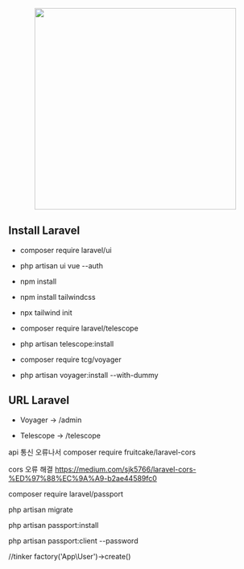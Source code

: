 <p align="center"><img src="https://res.cloudinary.com/dtfbvvkyp/image/upload/v1566331377/laravel-logolockup-cmyk-red.svg" width="400"></p>


## Install Laravel

- composer require laravel/ui

- php artisan ui vue --auth

- npm install

- npm install tailwindcss

- npx tailwind init

- composer require laravel/telescope

- php artisan telescope:install

- composer require tcg/voyager

- php artisan voyager:install --with-dummy


## URL Laravel

- Voyager -> /admin

- Telescope -> /telescope             





api 통신 오류나서
composer require fruitcake/laravel-cors



cors 오류 해결 
https://medium.com/sjk5766/laravel-cors-%ED%97%88%EC%9A%A9-b2ae44589fc0


composer require laravel/passport

php artisan migrate

php artisan passport:install


php artisan passport:client --password






//tinker
factory('App\User')->create()
